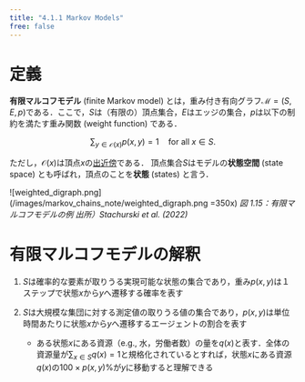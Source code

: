 ```yaml
---
title: "4.1.1 Markov Models"
free: false
---
```


# 定義
**有限マルコフモデル** (finite Markov model) とは，重み付き有向グラフ$\mathscr{M}=(S,E,p)$である．ここで，$S$は（有限の）頂点集合，$E$はエッジの集合，$p$は以下の制約を満たす重み関数 (weight function) である．

$$
\sum_{y\in\mathscr{O}(x)}p(x,y)=1 \quad \text{for all } x \in S. \tag{4.1}
$$

ただし，$\mathscr{O}(x)$は頂点$x$の[出近傍](https://zenn.dev/nagayu71/articles/61e5f6c2cd55a0#%E3%83%8E%E3%83%BC%E3%83%89%E3%81%AE%E7%89%B9%E5%BE%B4%E3%82%92%E8%A1%A8%E3%81%99%E7%94%A8%E8%AA%9E)である．
頂点集合$S$はモデルの**状態空間** (state space) とも呼ばれ，頂点のことを**状態** (states) と言う．

![weighted_digraph.png](/images/markov_chains_note/weighted_digraph.png =350x)
*図 1.15：有限マルコフモデルの例
出所）Stachurski et al. (2022)*

# 有限マルコフモデルの解釈
1. $S$は確率的な要素が取りうる実現可能な状態の集合であり，重み$p(x,y)$は１ステップで状態$x$から$y$へ遷移する確率を表す

2. $S$は大規模な集団に対する測定値の取りうる値の集合であり，$p(x,y)$は単位時間あたりに状態$x$から$y$へ遷移するエージェントの割合を表す
   - ある状態$x$にある資源（e.g., 水，労働者数）の量を$q(x)$と表す．全体の資源量が$\sum_{x\in S}q(x)=1$と規格化されているとすれば，状態$x$にある資源$q(x)$の$100\times p(x,y)\%$が$y$に移動すると理解できる